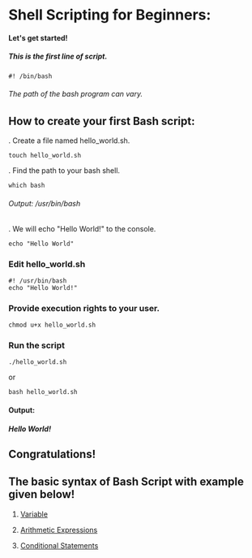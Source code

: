 # Shell Scripting for Beginners:

#### Let's get started!

##### This is the first line of script.

```
#! /bin/bash
```

###### The path of the bash program can vary.

## How to create your first Bash script:

. Create a file named hello_world.sh.

```
touch hello_world.sh
```

. Find the path to your bash shell.

```
which bash
```

###### Output: /usr/bin/bash

. We will echo "Hello World!" to the console.

```
echo "Hello World"
```

### Edit hello_world.sh

```
#! /usr/bin/bash
echo "Hello World!"
```

### Provide execution rights to your user.

```
chmod u+x hello_world.sh
```

### Run the script

```
./hello_world.sh
```

or

```
bash hello_world.sh
```

#### Output:

##### Hello World!

## Congratulations!

## The basic syntax of Bash Script with example given below!

1. [Variable](./variable/)

2. [Arithmetic Expressions](./arithmetic_expressions/)

3. [Conditional Statements](./conditional_statements/)
